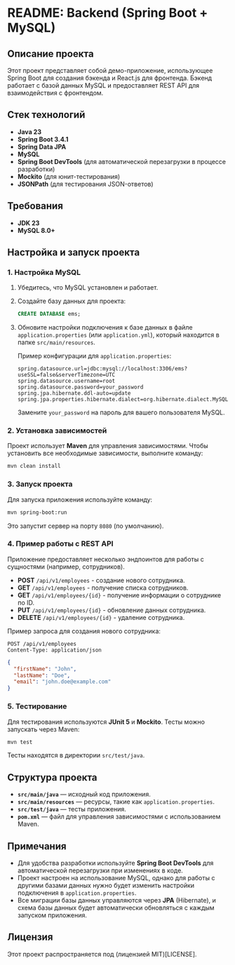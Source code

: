 # README: Backend (Spring Boot + MySQL)

## Описание проекта

Этот проект представляет собой демо-приложение, использующее Spring Boot для создания бэкенда и React.js для фронтенда. Бэкенд работает с базой данных MySQL и предоставляет REST API для взаимодействия с фронтендом.

## Стек технологий

- **Java 23**
- **Spring Boot 3.4.1**
- **Spring Data JPA**
- **MySQL**
- **Spring Boot DevTools** (для автоматической перезагрузки в процессе разработки)
- **Mockito** (для юнит-тестирования)
- **JSONPath** (для тестирования JSON-ответов)

## Требования

- **JDK 23**
- **MySQL 8.0+**

## Настройка и запуск проекта

### 1. Настройка MySQL

1. Убедитесь, что MySQL установлен и работает.
2. Создайте базу данных для проекта:

   ```sql
   CREATE DATABASE ems;
   ```

3. Обновите настройки подключения к базе данных в файле `application.properties` (или `application.yml`), который находится в папке `src/main/resources`.

   Пример конфигурации для `application.properties`:

   ```properties
   spring.datasource.url=jdbc:mysql://localhost:3306/ems?useSSL=false&serverTimezone=UTC
   spring.datasource.username=root
   spring.datasource.password=your_password
   spring.jpa.hibernate.ddl-auto=update
   spring.jpa.properties.hibernate.dialect=org.hibernate.dialect.MySQL8Dialect
   ```

   Замените `your_password` на пароль для вашего пользователя MySQL.

### 2. Установка зависимостей

Проект использует **Maven** для управления зависимостями. Чтобы установить все необходимые зависимости, выполните команду:

```bash
mvn clean install
```

### 3. Запуск проекта

Для запуска приложения используйте команду:

```bash
mvn spring-boot:run
```

Это запустит сервер на порту `8080` (по умолчанию).

### 4. Пример работы с REST API

Приложение предоставляет несколько эндпоинтов для работы с сущностями (например, сотрудников).

- **POST** `/api/v1/employees` - создание нового сотрудника.
- **GET** `/api/v1/employees` - получение списка сотрудников.
- **GET** `/api/v1/employees/{id}` - получение информации о сотруднике по ID.
- **PUT** `/api/v1/employees/{id}` - обновление данных сотрудника.
- **DELETE** `/api/v1/employees/{id}` - удаление сотрудника.

Пример запроса для создания нового сотрудника:

```text
POST /api/v1/employees
Content-Type: application/json
```
```json
{
  "firstName": "John",
  "lastName": "Doe",
  "email": "john.doe@example.com"
}
```

### 5. Тестирование

Для тестирования используются **JUnit 5** и **Mockito**. Тесты можно запускать через Maven:

```bash
mvn test
```

Тесты находятся в директории `src/test/java`.

## Структура проекта

- **`src/main/java`** — исходный код приложения.
- **`src/main/resources`** — ресурсы, такие как `application.properties`.
- **`src/test/java`** — тесты приложения.
- **`pom.xml`** — файл для управления зависимостями с использованием Maven.

## Примечания

- Для удобства разработки используйте **Spring Boot DevTools** для автоматической перезагрузки при изменениях в коде.
- Проект настроен на использование MySQL, однако для работы с другими базами данных нужно будет изменить настройки подключения в `application.properties`.
- Все миграции базы данных управляются через **JPA** (Hibernate), и схема базы данных будет автоматически обновляться с каждым запуском приложения.

## Лицензия

Этот проект распространяется под (лицензией MIT)[LICENSE].